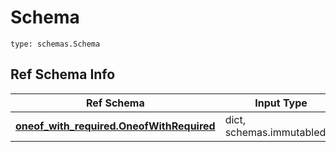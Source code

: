 # Schema
```
type: schemas.Schema
```

## Ref Schema Info
Ref Schema | Input Type | Output Type
---------- | ---------- | -----------
[**oneof_with_required.OneofWithRequired**](../../../../../../../../../components/schema/oneof_with_required.md) | dict, schemas.immutabledict | schemas.immutabledict
